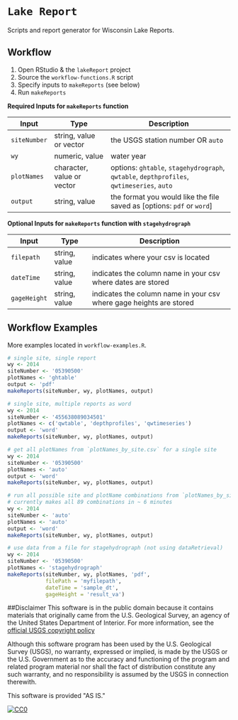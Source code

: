 `Lake Report`
=============

Scripts and report generator for Wisconsin Lake Reports.

Workflow
--------------------------

1. Open RStudio & the `lakeReport` project
2. Source the `workflow-functions.R` script
3. Specify inputs to `makeReports` (see below)
4. Run `makeReports`


**Required Inputs for `makeReports` function**

| Input | Type | Description |
| --- | --- | --- |
| `siteNumber` | string, value or vector | the USGS station number OR `auto` |
| `wy` | numeric, value | water year |
| `plotNames` | character, value or vector | options: `ghtable`, `stagehydrograph`, `qwtable`, `depthprofiles`, `qwtimeseries`, `auto` |
| `output` | string, value | the format you would like the file saved as [options: `pdf` or `word`] |


**Optional Inputs for `makeReports` function with `stagehydrograph`**

| Input | Type | Description |
| --- | --- | --- |
| `filepath` | string, value | indicates where your csv is located |
| `dateTime` | string, value | indicates the column name in your csv where dates are stored |
| `gageHeight` | string, value | indicates the column name in your csv where gage heights are stored |


Workflow Examples
--------------------------

More examples located in `workflow-examples.R`.

``` r
# single site, single report
wy <- 2014
siteNumber <- '05390500'
plotNames <- 'ghtable'
output <- 'pdf'
makeReports(siteNumber, wy, plotNames, output)

# single site, multiple reports as word
wy <- 2014
siteNumber <- '455638089034501'
plotNames <- c('qwtable', 'depthprofiles', 'qwtimeseries')
output <- 'word'
makeReports(siteNumber, wy, plotNames, output)

# get all plotNames from `plotNames_by_site.csv` for a single site
wy <- 2014
siteNumber <- '05390500'
plotNames <- 'auto'
output <- 'word'
makeReports(siteNumber, wy, plotNames, output)

# run all possible site and plotName combinations from `plotNames_by_site.csv`  
# currently makes all 89 combinations in ~ 6 minutes
wy <- 2014
siteNumber <- 'auto'
plotNames <- 'auto'
output <- 'word'
makeReports(siteNumber, wy, plotNames, output)

# use data from a file for stagehydrograph (not using dataRetrieval)
wy <- 2014
siteNumber <- '05390500'
plotNames <- 'stagehydrograph'
makeReports(siteNumber, wy, plotNames, 'pdf', 
            filePath = 'myfilepath',
            dateTime = 'sample_dt',
            gageHeight = 'result_va')
```


##Disclaimer
This software is in the public domain because it contains materials that originally came from the U.S. Geological Survey, an agency of the United States Department of Interior. For more information, see the [official USGS copyright policy](http://www.usgs.gov/visual-id/credit_usgs.html#copyright/ "official USGS copyright policy")

Although this software program has been used by the U.S. Geological Survey (USGS), no warranty, expressed or implied, is made by the USGS or the U.S. Government as to the accuracy and functioning of the program and related program material nor shall the fact of distribution constitute any such warranty, and no responsibility is assumed by the USGS in connection therewith.

This software is provided "AS IS."

 [
    ![CC0](http://i.creativecommons.org/p/zero/1.0/88x31.png)
  ](http://creativecommons.org/publicdomain/zero/1.0/)
